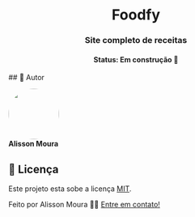 <h1 align="center">
Foodfy
</h1>
<h3 align="center">
    Site completo de receitas 
</h3>
<h4 align="center">
	Status: Em construção 🚀 
</h4>
## 🦸 Autor

 <img style="border-radius: 50%;" src="https://avatars2.githubusercontent.com/u/48321754?s=460&u=9faab799c661b3f1227c25e0233a2f30b699218a&v=4" width="100px;" alt=""/><br />
<b>Alisson Moura </b>
 
## 📝 Licença

Este projeto esta sobe a licença [MIT](./LICENSE).

Feito por Alisson Moura 👋🏽 [Entre em contato!](https://www.linkedin.com/in/alisson-mo-moura/)
